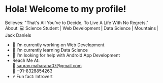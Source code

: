 # Hola! Welcome to my profile!

<!--
**sauravsomxz/sauravsomxz** is a ✨ _special_ ✨ repository because its `README.md` (this file) appears on your GitHub profile.-->

Believes: "That's All You've to Decide, To Live A Life With No Regrets."<br>
About: :computer: Science Student | Web Development | Data Science | Mountains |  Jack Daniels

- 🔭 I’m currently working on Web Development
- 🌱 I’m currently learning Data Science
- 🤔 I’m looking for help with Android App Development
- Reach Me At: <br>
:email: saurav.maharana07@gmail.com <br>
:iphone: +91-8328854263
- ⚡ Fun fact: Introvert

